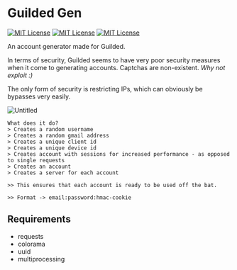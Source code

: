 # Guilded Gen
[![MIT License](https://img.shields.io/github/last-commit/akimbo7/GuildedGen?color=%23BCF8EC&style=flat-square)](https://github.com/akimbo7/GuildedGen)
[![MIT License](https://img.shields.io/github/repo-size/akimbo7/GuildedGen?color=%239FA0C3&style=flat-square)](https://github.com/akimbo7/GuildedGen)
[![MIT License](https://img.shields.io/github/v/release/akimbo7/GuildedGen?color=%237B435B&style=flat-square)](https://github.com/akimbo7/GuildedGen/releases)

An account generator made for Guilded.

In terms of security, Guilded seems to have very poor security measures when it come to generating accounts. Captchas are non-existent. *Why not exploit :)*

The only form of security is restricting IPs, which can obviously be bypasses very easily.

![Untitled](https://user-images.githubusercontent.com/100610867/156846238-922a1b1d-b70a-4b40-90e3-01f51e3c55f4.gif)

```
What does it do?
> Creates a random username
> Creates a random gmail address
> Creates a unique client id
> Creates a unique device id
> Creates account with sessions for increased performance - as opposed to single requests
> Creates an account
> Creates a server for each account

>> This ensures that each account is ready to be used off the bat.

>> Format -> email:password:hmac-cookie
```


## Requirements
- requests
- colorama
- uuid
- multiprocessing


